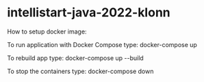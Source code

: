# intellistart-java-2022-klonn 

How to setup docker image:

To run application with Docker Compose type: docker-compose up

To rebuild app type: docker-compose up --build

To stop the containers type: docker-compose down